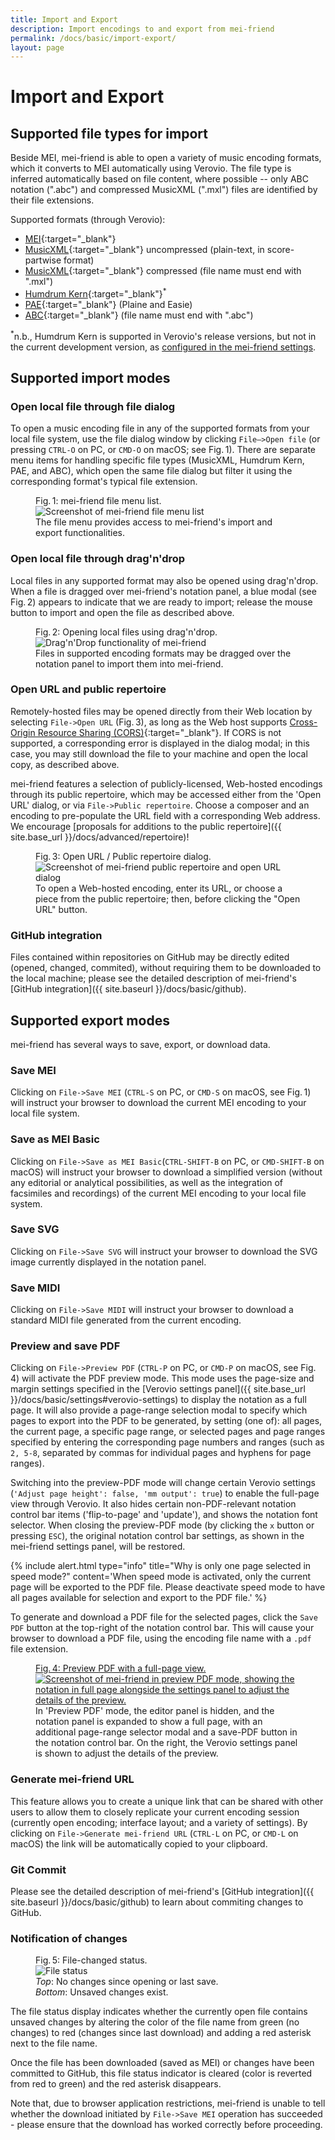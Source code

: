 ```yaml
---
title: Import and Export
description: Import encodings to and export from mei-friend
permalink: /docs/basic/import-export/
layout: page 
---
```

# Import and Export

## Supported file types for import

Beside MEI, mei-friend is able to open a variety of music encoding formats, which it converts to MEI automatically using Verovio. The file type is inferred automatically based on file content, where possible -- only ABC notation (".abc") and compressed MusicXML (".mxl") files are identified by their file extensions.

Supported formats (through Verovio):
* [MEI](https://en.wikipedia.org/wiki/Music_Encoding_Initiative){:target="_blank"} 
* [MusicXML](https://en.wikipedia.org/wiki/MusicXML){:target="_blank"} uncompressed (plain-text, in score-partwise format) 
* [MusicXML](https://en.wikipedia.org/wiki/MusicXML){:target="_blank"} compressed (file name must end with ".mxl")
* [Humdrum Kern](https://www.humdrum.org/guide/ch02/){:target="_blank"}<sup>*</sup>
* [PAE](https://en.wikipedia.org/wiki/Plaine_%26_Easie_Code){:target="_blank"} (Plaine and Easie)
* [ABC](https://en.wikipedia.org/wiki/ABC_notation){:target="_blank"} (file name must end with ".abc")

<sup>*</sup>n.b., Humdrum Kern is supported in Verovio's release versions, but not in the current development version, as [configured in the mei-friend settings](/docs/basic/settings#general). 

## Supported import modes

### Open local file through file dialog

To open a music encoding file in any of the supported formats from your local file system, use the file dialog window by clicking `File–>Open file` (or pressing `CTRL-O` on PC, or `CMD-O` on macOS; see Fig.&thinsp;1). There are separate menu items for handling specific file types (MusicXML, Humdrum Kern, PAE, and ABC), which open the same file dialog but filter it using the corresponding format's typical file extension.

<figure class="figure">
    <div class="figure-title">Fig.&thinsp;1: mei-friend file menu list.</div>
        <img class="figure-img" src="{{ site.baseurl }}/assets/img/mei-friend-file-menu-list.png" 
            alt="Screenshot of mei-friend file menu list" />
    <figcaption class="figure-caption">The file menu provides access to mei-friend's import and export functionalities. </figcaption>
</figure>

### Open local file through drag'n'drop 

Local files in any supported format may also be opened using drag'n'drop. When a file is dragged over mei-friend's notation panel, a blue modal (see Fig.&thinsp;2) appears to indicate that we are ready to import;  release the mouse button to import and open the file as described above.

<figure class="figure">
    <div class="figure-title">Fig.&thinsp;2: Opening local files using drag'n'drop.</div>
        <img class="figure-img" src="{{ site.baseurl }}/assets/img/mei-friend-drag-n-drop.png" 
            alt="Drag'n'Drop functionality of mei-friend" />
    <figcaption class="figure-caption">Files in supported encoding formats may be dragged over the notation panel to import them into mei-friend.</figcaption>
</figure>

### Open URL and public repertoire

Remotely-hosted files may be opened directly from their Web location by selecting `File->Open URL` (Fig.&thinsp;3), as long as the Web host supports [Cross-Origin Resource Sharing (CORS)](https://developer.mozilla.org/en-US/docs/Web/HTTP/CORS){:target="_blank"}. If CORS is not supported, a corresponding error is displayed in the dialog modal; in this case, you may still download the file to your machine and open the local copy, as described above. 

mei-friend features a selection of publicly-licensed, Web-hosted encodings through its public repertoire, which may be accessed either from the 'Open URL' dialog, or via `File->Public repertoire`. Choose a composer and an encoding to pre-populate the URL field with a corresponding Web address. We encourage [proposals for additions to the public repertoire]({{ site.base_url }}/docs/advanced/repertoire)!

<figure class="figure">
    <div class="figure-title">Fig.&thinsp;3: Open URL / Public repertoire dialog.</div> 
    <img class="figure-img" src="{{ site.baseurl }}/assets/img/mei-friend-public-repertoire.png" alt="Screenshot of mei-friend public repertoire and open URL dialog" />
    <figcaption class="figure-caption">To open a Web-hosted encoding, enter its URL, or choose a piece from the public repertoire; then, before clicking the "Open URL" button.</figcaption>
</figure>

### GitHub integration
Files contained within repositories on GitHub may be directly edited (opened, changed, commited), without requiring them to be downloaded to the local machine; please see the detailed description of mei-friend's [GitHub integration]({{ site.baseurl }}/docs/basic/github).

## Supported export modes

mei-friend has several ways to save, export, or download data. 

### Save MEI

Clicking on `File->Save MEI` (`CTRL-S` on PC, or `CMD-S` on macOS, see Fig.&thinsp;1) will instruct your browser to download the current MEI encoding to your local file system. 

### Save as MEI Basic

Clicking on `File->Save as MEI Basic`(`CTRL-SHIFT-B` on PC, or `CMD-SHIFT-B` on macOS) will instruct your browser to download a simplified version (without any editorial or analytical possibilities, as well as the integration of facsimiles and recordings) of the current MEI encoding to your local file system.

### Save SVG

Clicking on `File->Save SVG` will instruct your browser to download the SVG image currently displayed in the notation panel. 

### Save MIDI

Clicking on `File->Save MIDI` will instruct your browser to download a standard MIDI file generated from the current encoding.

### Preview and save PDF

Clicking on `File->Preview PDF` (`CTRL-P` on PC, or `CMD-P` on macOS, see Fig.&thinsp;4) will activate the PDF preview mode. This mode uses the page-size and margin settings specified in the [Verovio settings panel]({{ site.base_url }}/docs/basic/settings#verovio-settings) to display the notation as a full page. It will also provide a page-range selection modal to specify which pages to export into the PDF to be generated, by setting (one of): all pages, the current page, a specific page range, or selected pages and page ranges specified by entering the corresponding page numbers and ranges (such as `2, 5-8`, separated by commas for individual pages and hyphens for page ranges). 

Switching into the preview-PDF mode will change certain Verovio settings (`'Adjust page height': false, 'mm output': true`) to enable the full-page view through Verovio. It also hides certain non-PDF-relevant notation control bar items ('flip-to-page' and 'update'), and shows the notation font selector.  When closing the preview-PDF mode (by clicking the `x` button or pressing `ESC`), the original notation control bar settings, as shown in the mei-friend settings panel, will be restored. 

{% include alert.html type="info" title="Why is only one page selected in speed mode?" content='When speed mode is activated, only the current page will be exported to the PDF file. Please deactivate speed mode to have all pages available for selection and export to the PDF file.' %}

To generate and download a PDF file for the selected pages, click the `Save PDF` button at the top-right of the notation control bar. This will cause your browser to download a PDF file, using the encoding file name with a `.pdf` file extension. 

<figure class="figure fullwidth">
    <a href="https://mei-friend.mdw.ac.at/" target="_blank">
    <div class="figure-title">Fig.&thinsp;4: Preview PDF with a full-page view.</div>
        <img class="figure-img" src="{{ site.baseurl }}/assets/img/mei-friend-preview-pdf.png" 
            alt="Screenshot of mei-friend in preview PDF mode, showing the notation in full page alongside the settings panel to adjust the details of the preview." />
    </a>
    <figcaption class="figure-caption">In 'Preview PDF' mode, the editor panel is hidden, and the notation panel is expanded to show a full page, with an additional page-range selector modal and a save-PDF button in the notation control bar. On the right, the Verovio settings panel is shown to adjust the details of the preview.</figcaption>
</figure>

### Generate mei-friend URL

This feature allows you to create a unique link that can be shared with other users to allow them to closely replicate your current encoding session (currently open encoding; interface layout; and a variety of settings). By clicking on `File->Generate mei-friend URL` (`CTRL-L` on PC, or `CMD-L` on macOS) the link will be automatically copied to your clipboard.

### Git Commit

Please see the detailed description of mei-friend's [GitHub integration]({{ site.baseurl }}/docs/basic/github) to learn about commiting changes to GitHub.

### Notification of changes

<figure class="thirdwidth">
    <div class="figure-title">Fig.&thinsp;5: File-changed status.</div>
        <img class="figure-img" src="{{ site.baseurl }}/assets/img/getting_started/un_saved.png" 
            alt="File status" />
    <figcaption class="figure-caption"><em>Top</em>: No changes since opening or last save. <br><em>Bottom</em>: Unsaved changes exist.</figcaption>
</figure>

The file status display indicates whether the currently open file contains unsaved changes by altering the color of the file name from green (no changes) to red (changes since last download) and adding a red asterisk next to the file name. 

Once the file has been downloaded (saved as MEI) or changes have been committed to GitHub, this file status indicator is cleared (color is reverted from red to green) and the red asterisk disappears.

Note that, due to browser application restrictions, mei-friend is unable to tell whether the download initiated by `File->Save MEI` operation has succeeded - please ensure that the download has worked correctly before proceeding.



<!--
## Fundamental functionalities
![Demonstration of fundamental functionalities]({{ site.baseurl }}/assets/img/demo/mei-friend-01.gif) 
-->
